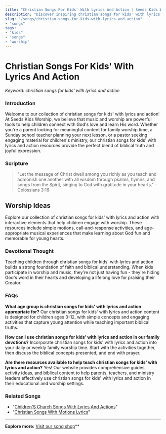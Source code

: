 ```yaml
---
title: "Christian Songs For Kids' With Lyrics And Action | Seeds Kids Worship"
description: "Discover inspiring christian songs for kids' with lyrics and action for children's worship and spiritual growth. Quality Christian music resources for families."
slug: "/songs/christian-songs-for-kids-with-lyrics-and-action"
- "songs"
tags:
- "kids"
- "songs"
- "worship"
---
```


# Christian Songs For Kids' With Lyrics And Action

_Keyword: christian songs for kids' with lyrics and action_

### Introduction

Welcome to our collection of christian songs for kids' with lyrics and action! At Seeds Kids Worship, we believe that music and worship are powerful tools to help children connect with God's love and learn His word. Whether you're a parent looking for meaningful content for family worship time, a Sunday school teacher planning your next lesson, or a pastor seeking engaging material for children's ministry, our christian songs for kids' with lyrics and action resources provide the perfect blend of biblical truth and joyful expression.

### Scripture

> "Let the message of Christ dwell among you richly as you teach and admonish one another with all wisdom through psalms, hymns, and songs from the Spirit, singing to God with gratitude in your hearts." - Colossians 3:16

## Worship Ideas

Explore our collection of christian songs for kids' with lyrics and action with interactive elements that help children engage with worship. These resources include simple motions, call-and-response activities, and age-appropriate musical experiences that make learning about God fun and memorable for young hearts.

### Devotional Thought

Teaching children through christian songs for kids' with lyrics and action builds a strong foundation of faith and biblical understanding. When kids participate in worship and music, they're not just having fun - they're hiding God's word in their hearts and developing a lifelong love for praising their Creator.

### FAQs

**What age group is christian songs for kids' with lyrics and action appropriate for?**
Our christian songs for kids' with lyrics and action content is designed for children ages 3-12, with simple concepts and engaging activities that capture young attention while teaching important biblical truths.

**How can I use christian songs for kids' with lyrics and action in our family devotions?**
Incorporate christian songs for kids' with lyrics and action into your daily or weekly family worship time. Start with the activities together, then discuss the biblical concepts presented, and end with prayer.

**Are there resources available to help teach christian songs for kids' with lyrics and action?**
Yes! Our website provides comprehensive guides, activity ideas, and biblical content to help parents, teachers, and ministry leaders effectively use christian songs for kids' with lyrics and action in their educational and worship settings.

### Related Songs

- "[Children'S Church Songs With Lyrics And Actions](/songs/children-s-church-songs-with-lyrics-and-actions/)"
- "[Christian Songs With Motions Lyrics](/songs/christian-songs-with-motions-lyrics/)"

---

**Explore more:** [Visit our song shop](https://seedskidsworship.com/shop)**

<!-- Schema Markup -->
<script type="application/ld+json">
{
  "@context": "https://schema.org",
  "@type": "MusicRecording",
  "name": "Christian Songs For Kids' With Lyrics And Action",
  "byArtist": {
    "@type": "MusicGroup",
    "name": "Seeds Kids Worship"
  },
  "isFamilyFriendly": true,
  "url": "https://seedskidsworship.com/songs/christian-songs-for-kids-with-lyrics-and-action/"
}
</script>